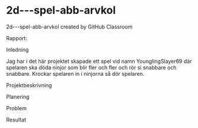 # 2d---spel-abb-arvkol
2d---spel-abb-arvkol created by GitHub Classroom


Rapport:

Inledning

Jag har i det här projektet skapade ett spel vid namn YounglingSlayer69 där spelaren ska döda ninjor som blir fler och fler och rör si snabbare och snabbare. Krockar spelaren in i ninjorna så dör spelaren.


Projektbeskrivning

Planering

Problem

Resultat


